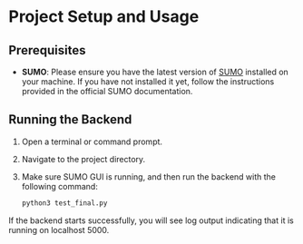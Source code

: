 # Project Setup and Usage

## Prerequisites

- **SUMO**: Please ensure you have the latest version of [SUMO](https://sumo.dlr.de/docs/Installing/index.html) installed on your machine. If you have not installed it yet, follow the instructions provided in the official SUMO documentation.

## Running the Backend

1. Open a terminal or command prompt.
2. Navigate to the project directory.
3. Make sure SUMO GUI is running, and then run the backend with the following command:

   ```bash
   python3 test_final.py
   ```

If the backend starts successfully, you will see log output indicating that it is running on localhost 5000.